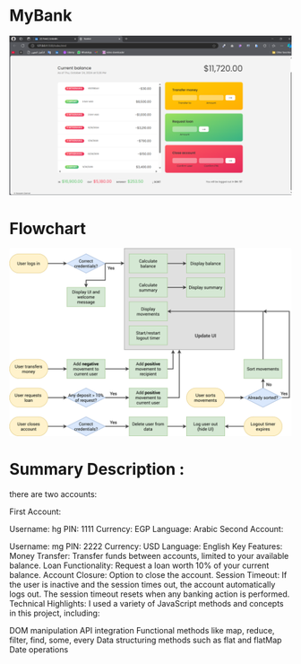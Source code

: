 # MyBank
![image](https://github.com/HossamGamalElhelw/MyBank/blob/main/images/main-page.png)
# Flowchart
![FlowChart](https://github.com/HossamGamalElhelw/MyBank/blob/main/images/Bankist-flowchart.png)

# Summary Description : 
there are two accounts:

First Account:

Username: hg
PIN: 1111
Currency: EGP
Language: Arabic
Second Account:

Username: mg
PIN: 2222
Currency: USD
Language: English
Key Features:
Money Transfer: Transfer funds between accounts, limited to your available balance.
Loan Functionality: Request a loan worth 10% of your current balance.
Account Closure: Option to close the account.
Session Timeout: If the user is inactive and the session times out, the account automatically logs out. The session timeout resets when any banking action is performed.
Technical Highlights:
I used a variety of JavaScript methods and concepts in this project, including:

DOM manipulation
API integration
Functional methods like map, reduce, filter, find, some, every
Data structuring methods such as flat and flatMap
Date operations
